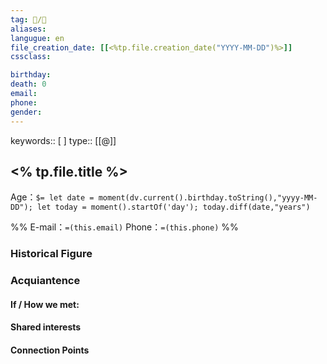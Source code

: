 ```yaml
---
tag: 👥️/👤️
aliases:
langugue: en
file_creation_date: [[<%tp.file.creation_date("YYYY-MM-DD")%>]]
cssclass: 

birthday: 
death: 0
email: 
phone: 
gender: 
---
```

keywords:: [ ]
type:: [[@]]

## <% tp.file.title %>
Age：`$= let date = moment(dv.current().birthday.toString(),"yyyy-MM-DD"); let today = moment().startOf('day'); today.diff(date,"years")`

%%
E-mail：`=(this.email)`
Phone：`=(this.phone)`
%%


### Historical Figure



### Acquiantence

#### If / How we met:

#### Shared interests

#### Connection Points